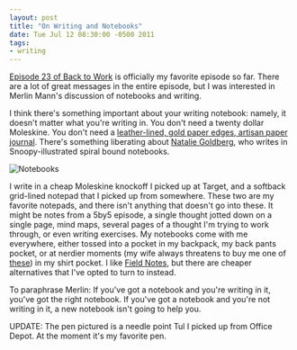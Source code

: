 ```yaml
---
layout: post
title: "On Writing and Notebooks"
date: Tue Jul 12 08:30:00 -0500 2011
tags:
- writing
---
```


[Episode 23 of Back to Work](http://5by5.tv/b2w/23) is officially my favorite episode so far. There are a lot of great messages in the entire episode, but I was interested in Merlin Mann's discussion of notebooks and writing.

I think there's something important about your writing notebook: namely, it doesn't matter what you're writing in. You don't need a twenty dollar Moleskine. You don't need a [leather-lined, gold paper edges, artisan paper journal](http://www.macsparky.com/blog/2011/7/8/my-fancy-pants-journal.html). There's something liberating about [Natalie Goldberg](http://www.amazon.com/Writing-Down-Bones-Freeing-Classics/dp/1570624240), who writes in Snoopy-illustrated spiral bound notebooks. 

![Notebooks](http://farm7.static.flickr.com/6122/5928086397_35d437eae0.jpg "Notebooks")

I write in a cheap Moleskine knockoff I picked up at Target, and a softback grid-lined notepad that I picked up from somewhere. These two are my favorite notepads, and there isn't anything that doesn't go into these. It might be notes from a 5by5 episode, a single thought jotted down on a single page, mind maps, several pages of a thought I'm trying to work through, or even writing exercises. My notebooks come with me everywhere, either tossed into a pocket in my backpack, my back pants pocket, or at nerdier moments (my wife always threatens to buy me one of [these](http://www.amazon.com/gp/product/B00260X7LQ/ref=pd_lpo_k2_dp_sr_2?pf_rd_p=486539851&pf_rd_s=lpo-top-stripe-1&pf_rd_t=201&pf_rd_i=B001E1SZLA&pf_rd_m=ATVPDKIKX0DER&pf_rd_r=1KYNEVNXMR9ZDZZAEYHC)) in my shirt pocket. I like [Field Notes](http://fieldnotesbrand.com/), but there are cheaper alternatives that I've opted to turn to instead.

To paraphrase Merlin: If you've got a notebook and you're writing in it, you've got the right notebook. If you've got a notebook and you're not writing in it, a new notebook isn't going to help you.

UPDATE: The pen pictured is a needle point Tul I picked up from Office Depot. At the moment it's my favorite pen.

